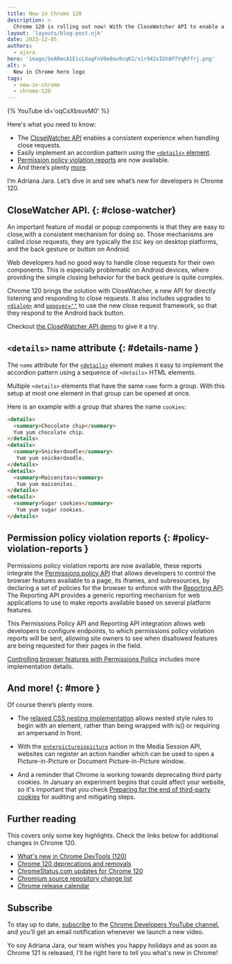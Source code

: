 ```yaml
---
title: New in Chrome 120
description: >
  Chrome 120 is rolling out now! With the CloseWatcher API to enable a consistent experience when handling close requests, an easy implementation of an accordion pattern using the <details> element, permission policy violation reports are now available and there’s plenty more.
layout: 'layouts/blog-post.njk'
date: 2023-12-05
authors:
  - ajara
hero: 'image/SeARmcA1EicLXagFnVOe0ou9cqK2/x1r942xIGh8P7YqRffrj.png'
alt: >
  New in Chrome hero logo
tags:
  - new-in-chrome
  - chrome-120
---
```


{% YouTube id='oqCsXbsuvM0' %}

Here's what you need to know:

* The [CloseWatcher API](#close-watcher) enables a consistent experience when handling close requests.
*  Easily implement an accordion pattern using the [`<details>` element](#details-name).
*  [Permission policy violation reports](#policy-violation-reports) are now available.
*  And there’s plenty [more](#more).

I’m Adriana Jara. Let’s dive in and see what’s new for developers in Chrome 120.

## CloseWatcher API. {: #close-watcher}

An important feature of modal or popup components is that they are easy to close,with a consistent mechanism for doing so. Those mechanisms are called close requests, they are typically the `ESC` key on desktop platforms, and the back gesture or button on Android.

Web developers had no good way to handle close requests for their own components. This is especially problematic on Android devices, where providing the simple closing behavior for the back gesture is quite complex.

Chrome 120 brings the solution with CloseWatcher, a new API for directly listening and responding to close requests. It also includes upgrades to [`<dialog>`](https://developer.mozilla.org/docs/Web/HTML/Element/dialog)  and [`popover=""`](https://developer.mozilla.org/docs/Web/API/Popover_API) to use the new close request framework, so that they respond to the Android back button.

Checkout [the CloseWatcher API demo](https://close-watcher-demo.glitch.me/) to give it a try.

## `<details>` name attribute {: #details-name }

The `name` attribute for the [`<details>`](https://developer.mozilla.org/docs/Web/HTML/Element/details) element makes it easy to implement the accordion pattern using a sequence of `<details>` HTML elements.

Multiple `<details>` elements that have the same `name` form a group. With this setup at most one element in that group can be opened at once.

Here is an example with a group that shares the name `cookies`:

```html
<details>
  <summary>Chocolate chip</summary>
  Yum yum chocolate chip.
</details>
<details>
  <summary>Snickerdoodle</summary>
   Yum yum snickerdoodle.
</details>
<details>
  <summary>Maicenitas</summary>
   Yum yum maicenitas.
</details>
<details>
  <summary>Sugar cookies</summary>
   Yum yum sugar cookies.
</details>

```

## Permission policy violation reports {: #policy-violation-reports }

Permissions policy violation reports are now available, these reports integrate the [Permissions policy API](https://developer.mozilla.org/docs/Web/HTTP/Permissions_Policy) that allows developers to control the browser features available to a page, its iframes, and subresources, by declaring a set of policies for the browser to enforce with the [Reporting API](https://developer.mozilla.org/docs/Web/API/Reporting_API). The Reporting API provides a generic reporting mechanism for web applications to use to make reports available based on several platform features.

This Permissions Policy API and Reporting API integration allows web developers to configure endpoints, to which permissions policy violation reports will be sent, allowing site owners to see when disallowed features are being requested for their pages in the field.

[Controlling browser features with Permissions Policy](/articles/permissions-policy/) includes more implementation details.


## And more! {: #more }

Of course there’s plenty more.

* The [relaxed CSS nesting implementation](/blog/css-nesting-relaxed-syntax-update/) allows nested style rules to begin with an element, rather than being wrapped with is() or requiring an ampersand in front.

* With the [`enterpictureinpicture`](https://developer.mozilla.org/docs/Web/API/HTMLVideoElement/enterpictureinpicture_event) action in the Media Session API, websites can register an action handler which can be used to open a Picture-in-Picture or Document Picture-in-Picture window.

* And a reminder that Chrome is working towards deprecating third party cookies. In January an experiment begins that could affect your website, so it's important that you check [Preparing for the end of third-party cookies](/blog/cookie-countdown-2023oct/) for auditing and mitigating steps.

## Further reading

This covers only some key highlights. Check the links below for
additional changes in Chrome 120.

* [What's new in Chrome DevTools (120)](/blog/new-in-devtools-120/)
* [Chrome 120 deprecations and removals](/blog/deps-rems-120/)
* [ChromeStatus.com updates for Chrome 120](https://chromestatus.com/features#milestone%3D120)
* [Chromium source repository change list](https://chromium.googlesource.com/chromium/src/+log/119.0.6045.203..120.0.6099.63)
* [Chrome release calendar](https://chromiumdash.appspot.com/schedule)

## Subscribe

To stay up to date, [subscribe](https://goo.gl/6FP1a5) to the
[Chrome Developers YouTube channel](https://www.youtube.com/user/ChromeDevelopers/),
and you'll get an email notification whenever we launch a new video.

Yo soy Adriana Jara, our team wishes you happy holidays and as soon as Chrome 121 is released, I'll be right here to tell you what's new in Chrome!